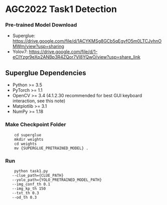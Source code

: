 # AGC2022 Task1 Detection
### Pre-trained Model Download
- Superglue: https://drive.google.com/file/d/1ACYKMSg8GCb5qEgvfO5m0LTCJvhnOMWm/view?usp=sharing
- Yolov7: https://drive.google.com/file/d/1-eCIYzgr9eXp2ANBp3R4ZQor7Vl8YQwO/view?usp=share_link

## Superglue Dependencies  
- Python >= 3.5   
- PyTorch >= 1.1   
- OpenCV >= 3.4 (4.1.2.30 recommended for best GUI keyboard interaction, see this note)   
- Matplotlib >= 3.1   
- NumPy >= 1.18   

### Make Checkpoint Folder
``` 
    cd superglue
    mkdir weights
    cd weights
    mv {SUPERGLUE_PRETRAINED_MODEL} .
```

### Run
```
    python task1.py
   --clue_path={CLUE_PATH}
   --yolo_path={YOLO_PRETRAINED_MODEL_PATH}
   --img_conf_th 0.1 
   --img_kp_th 150 
   --txt_th 0.3 
   --od_th 0.3 
```
